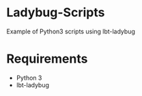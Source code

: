 # Ladybug-Scripts
Example of Python3 scripts using lbt-ladybug

# Requirements
<ul>
  <li>Python 3</li>
  <li>lbt-ladybug</li>
</ul>
